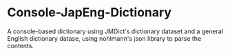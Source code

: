 # Console-JapEng-Dictionary
A console-based dictionary using JMDict's dictionary dataset and a general English dictionary datase, using nohlmann's json library to parse the contents.
